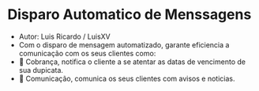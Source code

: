 # Disparo Automatico de Menssagens 
-  Autor: Luis Ricardo / LuisXV
-  Com o disparo de mensagem automatizado, garante eficiencia a comunicação com os seus clientes como:
  - 🤑 Cobrança, notifica o cliente a se atentar as datas de vencimento de sua dupicata.
  - 🎯 Comunicação, comunica os seus clientes com avisos e noticias.
  
